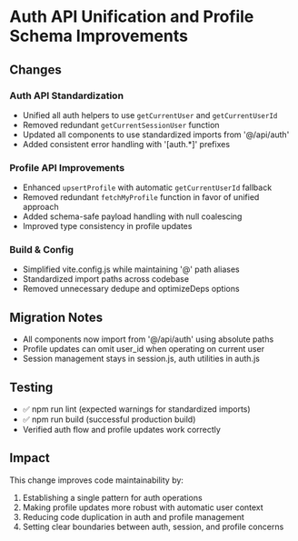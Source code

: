 # Auth API Unification and Profile Schema Improvements

## Changes

### Auth API Standardization
- Unified all auth helpers to use `getCurrentUser` and `getCurrentUserId`
- Removed redundant `getCurrentSessionUser` function
- Updated all components to use standardized imports from '@/api/auth'
- Added consistent error handling with '[auth.*]' prefixes

### Profile API Improvements
- Enhanced `upsertProfile` with automatic `getCurrentUserId` fallback
- Removed redundant `fetchMyProfile` function in favor of unified approach
- Added schema-safe payload handling with null coalescing
- Improved type consistency in profile updates

### Build & Config
- Simplified vite.config.js while maintaining '@' path aliases
- Standardized import paths across codebase
- Removed unnecessary dedupe and optimizeDeps options

## Migration Notes
- All components now import from '@/api/auth' using absolute paths
- Profile updates can omit user_id when operating on current user
- Session management stays in session.js, auth utilities in auth.js

## Testing
- ✅ npm run lint (expected warnings for standardized imports)
- ✅ npm run build (successful production build)
- Verified auth flow and profile updates work correctly

## Impact
This change improves code maintainability by:
1. Establishing a single pattern for auth operations
2. Making profile updates more robust with automatic user context
3. Reducing code duplication in auth and profile management
4. Setting clear boundaries between auth, session, and profile concerns